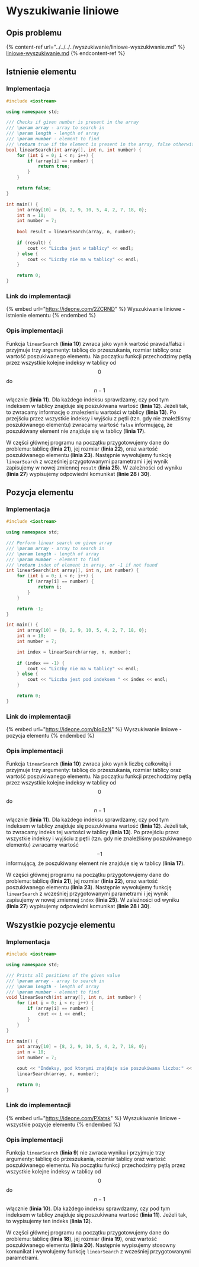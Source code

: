 # Wyszukiwanie liniowe

## Opis problemu

{% content-ref url="../../../../wyszukiwanie/liniowe-wyszukiwanie.md" %}
[liniowe-wyszukiwanie.md](../../../../wyszukiwanie/liniowe-wyszukiwanie.md)
{% endcontent-ref %}

## Istnienie elementu

### Implementacja

```cpp
#include <iostream>

using namespace std;

/// Checks if given number is present in the array
/// \param array - array to search in
/// \param length - length of array
/// \param number - element to find
/// \return true if the element is present in the array, false otherwise
bool linearSearch(int array[], int n, int number) {
    for (int i = 0; i < n; i++) {
        if (array[i] == number) {
            return true;
        }
    }

    return false;
}

int main() {
    int array[10] = {8, 2, 9, 10, 5, 4, 2, 7, 18, 0};
    int n = 10;
    int number = 7;
    
    bool result = linearSearch(array, n, number);
    
    if (result) {
        cout << "Liczba jest w tablicy" << endl;
    } else {
        cout << "Liczby nie ma w tablicy" << endl;
    }

    return 0;
}
```

### Link do implementacji

{% embed url="https://ideone.com/2ZCRND" %}
Wyszukiwanie liniowe - istnienie elementu
{% endembed %}

### Opis implementacji

Funkcja `linearSearch` (**linia 10**) zwraca jako wynik wartość prawda/fałsz i przyjmuje trzy argumenty: tablicę do przeszukania, rozmiar tablicy oraz wartość poszukiwanego elementu. Na początku funkcji przechodzimy pętlą przez wszystkie kolejne indeksy w tablicy od $$0$$ do $$n-1$$ włącznie (**linia 11**). Dla każdego indeksu sprawdzamy, czy pod tym indeksem w tablicy znajduje się poszukiwana wartość (**linia 12**). Jeżeli tak, to zwracamy informację o znalezieniu wartości w tablicy (**linia 13**). Po przejściu przez wszystkie indeksy i wyjściu z pętli (tzn. gdy nie znaleźliśmy poszukiwanego elementu) zwracamy wartość `false` informującą, że poszukiwany element nie znajduje się w tablicy (**linia 17**).

W części głównej programu na początku przygotowujemy dane do problemu: tablicę (**linia 21**), jej rozmiar (**linia 22**), oraz wartość poszukiwanego elementu (**linia 23**). Następnie wywołujemy funkcję `linearSearch` z wcześniej przygotowanymi parametrami i jej wynik zapisujemy w nowej zmiennej `result` (**linia 25**). W zależności od wyniku (**linia 27**) wypisujemy odpowiedni komunikat (**linie 28 i 30**).

## Pozycja elementu

### Implementacja

```cpp
#include <iostream>

using namespace std;

/// Perform linear search on given array
/// \param array - array to search in
/// \param length - length of array
/// \param number - element to find
/// \return index of element in array, or -1 if not found
int linearSearch(int array[], int n, int number) {
    for (int i = 0; i < n; i++) {
        if (array[i] == number) {
            return i;
        }
    }

    return -1;
}

int main() {
    int array[10] = {8, 2, 9, 10, 5, 4, 2, 7, 18, 0};
    int n = 10;
    int number = 7;

    int index = linearSearch(array, n, number);
    
    if (index == -1) {
        cout << "Liczby nie ma w tablicy" << endl;
    } else {
        cout << "Liczba jest pod indeksem " << index << endl;
    }

    return 0;
}
```

### Link do implementacji

{% embed url="https://ideone.com/bIo8zN" %}
Wyszukiwanie liniowe - pozycja elementu
{% endembed %}

### Opis implementacji

Funkcja `linearSearch` (**linia 10**) zwraca jako wynik liczbę całkowitą i przyjmuje trzy argumenty: tablicę do przeszukania, rozmiar tablicy oraz wartość poszukiwanego elementu. Na początku funkcji przechodzimy pętlą przez wszystkie kolejne indeksy w tablicy od $$0$$ do $$n-1$$ włącznie (**linia 11**). Dla każdego indeksu sprawdzamy, czy pod tym indeksem w tablicy znajduje się poszukiwana wartość (**linia 12**). Jeżeli tak, to zwracamy indeks tej wartości w tablicy (**linia 13**). Po przejściu przez wszystkie indeksy i wyjściu z pętli (tzn. gdy nie znaleźliśmy poszukiwanego elementu) zwracamy wartość $$-1$$ informującą, że poszukiwany element nie znajduje się w tablicy (**linia 17**).

W części głównej programu na początku przygotowujemy dane do problemu: tablicę (**linia 21**), jej rozmiar (**linia 22**), oraz wartość poszukiwanego elementu (**linia 23**). Następnie wywołujemy funkcję `linearSearch` z wcześniej przygotowanymi parametrami i jej wynik zapisujemy w nowej zmiennej `index` (**linia 25**). W zależności od wyniku (**linia 27**) wypisujemy odpowiedni komunikat (**linie 28 i 30**).

## Wszystkie pozycje elementu

### Implementacja

```cpp
#include <iostream>

using namespace std;

/// Prints all positions of the given value
/// \param array - array to search in
/// \param length - length of array
/// \param number - element to find
void linearSearch(int array[], int n, int number) {
    for (int i = 0; i < n; i++) {
        if (array[i] == number) {
            cout << i << endl;
        }
    }
}

int main() {
    int array[10] = {8, 2, 9, 10, 5, 4, 2, 7, 18, 0};
    int n = 10;
    int number = 7;

    cout << "Indeksy, pod ktorymi znajduje sie poszukiwana liczba:" << endl;
    linearSearch(array, n, number);

    return 0;
}
```

### Link do implementacji

{% embed url="https://ideone.com/PXatsk" %}
Wyszukiwanie liniowe - wszystkie pozycje elementu
{% endembed %}

### Opis implementacji

Funkcja `linearSearch` (**linia 9**) nie zwraca wyniku i przyjmuje trzy argumenty: tablicę do przeszukania, rozmiar tablicy oraz wartość poszukiwanego elementu. Na początku funkcji przechodzimy pętlą przez wszystkie kolejne indeksy w tablicy od $$0$$ do $$n-1$$ włącznie (**linia 10**). Dla każdego indeksu sprawdzamy, czy pod tym indeksem w tablicy znajduje się poszukiwana wartość (**linia 11**). Jeżeli tak, to wypisujemy ten indeks (**linia 12**). 

W części głównej programu na początku przygotowujemy dane do problemu: tablicę (**linia 18**), jej rozmiar (**linia 19**), oraz wartość poszukiwanego elementu (**linia 20**). Następnie wypisujemy stosowny komunikat i wywołujemy funkcję `linearSearch` z wcześniej przygotowanymi parametrami.
